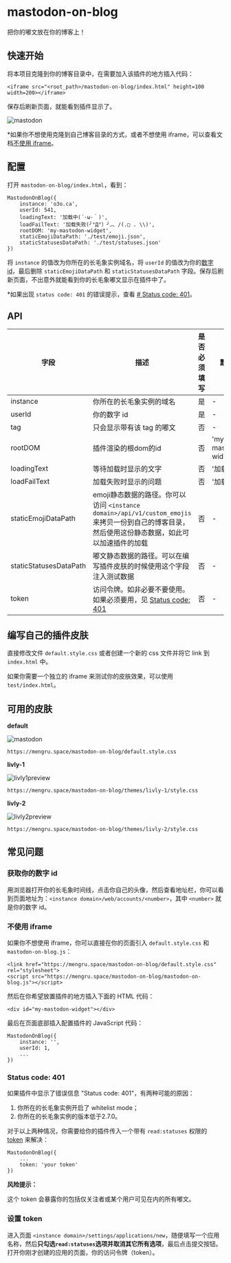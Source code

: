 # mastodon-on-blog

把你的嘟文放在你的博客上！

## 快速开始

将本项目克隆到你的博客目录中，在需要加入该插件的地方插入代码：

```
<iframe src="<root_path>/mastodon-on-blog/index.html" height=100 width=200></iframe>
```

保存后刷新页面，就能看到插件显示了。

![mastodon](https://user-images.githubusercontent.com/80361883/139525296-b21924cb-84b3-40ac-9cef-1f8743a43b56.png)

\*如果你不想使用克隆到自己博客目录的方式，或者不想使用 iframe，可以查看文档[不使用 iframe](#不使用-iframe)。

## 配置

打开 `mastodon-on-blog/index.html`，看到：

```
MastodonOnBlog({
    instance: 'o3o.ca',
    userId: 541,
    loadingText: '加载中(´·ω·｀)',
    loadFailText: '加载失败(╯°Д°）╯︵ /(.□ . \\)',
    rootDOM: 'my-mastodon-widget',
    staticEmojiDataPath: './test/emoji.json',
    staticStatusesDataPath: './test/statuses.json'
})
```

将 `instance` 的值改为你所在的长毛象实例域名，将 `userId` 的值改为你的[数字 id](#获取你的数字-id)，最后删除 `staticEmojiDataPath` 和 `staticStatusesDataPath` 字段。保存后刷新页面，不出意外就能看到你的长毛象嘟文显示在插件中了。

\*如果出现 `status code: 401` 的错误提示，查看 [# Status code: 401](#status-code-401)。

## API

| 字段 | 描述 | 是否必须填写 | 默认值 | 值类型 |
| --- | --- | --- | --- | --- |
| instance | 你所在的长毛象实例的域名 | 是 | \- | String |
| userId | 你的数字 id | 是 | \- | Number |
| tag | 只会显示带有该 tag 的嘟文 | 否 | \- | String |
| rootDOM | 插件渲染的根dom的id | 否 | 'my-mastodon-widget' | String |
| loadingText | 等待加载时显示的文字 | 否 | '加载中...' | String |
| loadFailText | 加载失败时显示的问题 | 否 | '加载失败' | String |
| staticEmojiDataPath | emoji静态数据的路径。你可以访问 `<instance domain>/api/v1/custom_emojis` 来拷贝一份到自己的博客目录，然后使用这份静态数据，如此可以加速插件的加载 | 否 | \- | String |
| staticStatusesDataPath | 嘟文静态数据的路径。可以在编写插件皮肤的时候使用这个字段注入测试数据 | 否 | \- | String |
| token | 访问令牌。如非必要不要使用。如果必须要用，见 [Status code: 401](#status-code-401) | 否 | \- | String |

## 编写自己的插件皮肤

直接修改文件 `default.style.css` 或者创建一个新的 css 文件并将它 link 到 `index.html` 中。

如果你需要一个独立的 iframe 来测试你的皮肤效果，可以使用 `test/index.html`。

## 可用的皮肤

**default**

![mastodon](https://user-images.githubusercontent.com/80361883/139525296-b21924cb-84b3-40ac-9cef-1f8743a43b56.png)

```
https://mengru.space/mastodon-on-blog/default.style.css
```

**livly-1**

![livly1preview](https://user-images.githubusercontent.com/80361883/139531628-de785ad9-6a42-441a-b93a-e88c9c5af229.PNG)

```
https://mengru.space/mastodon-on-blog/themes/livly-1/style.css
```

**livly-2**

![livly2preview](https://user-images.githubusercontent.com/80361883/139531636-c0077c91-3c17-47be-8141-7c35e5851335.PNG)

```
https://mengru.space/mastodon-on-blog/themes/livly-2/style.css
```

## 常见问题

### 获取你的数字 id

用浏览器打开你的长毛象时间线，点击你自己的头像，然后查看地址栏，你可以看到页面地址为：`<instance domain>/web/accounts/<number>`，其中 `<number>` 就是你的数字 id。

### 不使用 iframe

如果你不想使用 iframe，你可以直接在你的页面引入 `default.style.css` 和 `mastodon-on-blog.js`：

```
<link href="https://mengru.space/mastodon-on-blog/default.style.css" rel="stylesheet">
<script src="https://mengru.space/mastodon-on-blog/mastodon-on-blog.js"></script>
```

然后在你希望放置插件的地方插入下面的 HTML 代码：

```
<div id="my-mastodon-widget"></div>
```

最后在页面底部插入配置插件的 JavaScript 代码：

```
MastodonOnBlog({
    instance: '',
    userId: 1,
    ...
})
```
### Status code: 401

如果插件中显示了错误信息 "Status code: 401"，有两种可能的原因：

1. 你所在的长毛象实例开启了 whitelist mode；
2. 你所在的长毛象实例的版本低于2.7.0。

对于以上两种情况，你需要给你的插件传入一个带有 `read:statuses` 权限的 [token](#设置-token) 来解决：

```
MastodonOnBlog({
    ...
    token: 'your token'
})
```

**风险提示：**

这个 token 会暴露你的包括仅关注者或某个用户可见在内的所有嘟文。

### 设置 token

进入页面 `<instance domain>/settings/applications/new`，随便填写一个应用名称，然后**只勾选`read:statuses`选项并取消其它所有选项**，最后点击提交按钮。打开你刚才创建的应用的页面，你的访问令牌（token）。

